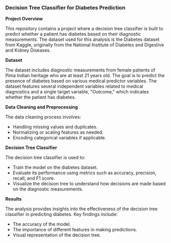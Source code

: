 <b><h3>Decision Tree Classifier for Diabetes Prediction</h3></b>
<b>Project Overview</b>

This repository contains a project where a decision tree classifier is built to predict whether a patient has diabetes based on their diagnostic measurements. The dataset used for this analysis is the Diabetes dataset from Kaggle, originally from the National Institute of Diabetes and Digestive and Kidney Diseases.

<b>Dataset</b>

The dataset includes diagnostic measurements from female patients of Pima Indian heritage who are at least 21 years old. The goal is to predict the presence of diabetes based on various medical predictor variables. The dataset features several independent variables related to medical diagnostics and a single target variable, "Outcome," which indicates whether the patient has diabetes.

<b>Data Cleaning and Preprocessing</b>

The data cleaning process involves:

- Handling missing values and duplicates.
- Normalizing or scaling features as needed.
- Encoding categorical variables if applicable.

<b>Decision Tree Classifier</b>

The decision tree classifier is used to:

- Train the model on the diabetes dataset.
- Evaluate its performance using metrics such as accuracy, precision, recall, and F1 score.
- Visualize the decision tree to understand how decisions are made based on the diagnostic measurements.

<b>Results</b>

The analysis provides insights into the effectiveness of the decision tree classifier in predicting diabetes. Key findings include:
- The accuracy of the model.
- The importance of different features in making predictions.
- Visual representation of the decision tree.
